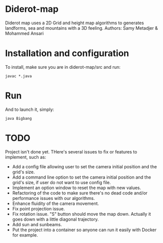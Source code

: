 # Diderot-map
Diderot map uses a 2D Grid and height map algorithms to generates landforms, sea and mountains with a 3D feeling.
Authors: Samy Metadjer & Mohammed Ansari

# Installation and configuration
To install, make sure you are in diderot-map/src and run:
```
javac *.java
```

# Run
And to launch it, simply:
```
java Bigbang
```

# TODO
Project isn't done yet. THere's several issues to fix or features to implement, such as:

- Add a config file allowing user to set the camera initial position and the grid's size.
- Add a command line option to set the camera initial position and the grid's size, if user do not want to use config file.
- Implement an option window to reset the map with new values.
- Refactoring of the code to make sure there's no dead code and/or performance issues with our algorithms.
- Enhance fluidity of the camera movement.
- Fix point projection issue. 
- Fix rotation issue. "S" button should move the map down. Actually it goes down with a little diagonal trajectory.
- Add sun and sunbeams.
- Put the project into a container so anyone can run it easily with Docker for example.


